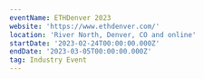 ```yaml
---
eventName: ETHDenver 2023
website: 'https://www.ethdenver.com/'
location: 'River North, Denver, CO and online'
startDate: '2023-02-24T00:00:00.000Z'
endDate: '2023-03-05T00:00:00.000Z'
tag: Industry Event
---
```




